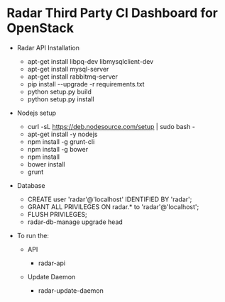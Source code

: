 Radar Third Party CI Dashboard for OpenStack
=====================

* Radar API Installation
  * apt-get install libpq-dev libmysqlclient-dev
  * apt-get install mysql-server
  * apt-get install rabbitmq-server
  * pip install --upgrade -r requirements.txt
  * python setup.py build
  * python setup.py install

* Nodejs setup
  * curl -sL https://deb.nodesource.com/setup | sudo bash -
  * apt-get install -y nodejs
  * npm install -g grunt-cli
  * npm install -g bower
  * npm install
  * bower install
  * grunt
  
* Database
  * CREATE user 'radar'@'localhost' IDENTIFIED BY 'radar'; 
  * GRANT ALL PRIVILEGES ON radar.* to 'radar'@'localhost'; 
  * FLUSH PRIVILEGES;
  * radar-db-manage upgrade head
  
* To run the:
  * API
    * radar-api
  
  * Update Daemon
    * radar-update-daemon
